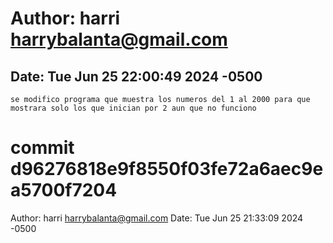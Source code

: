 # Author: harri <harrybalanta@gmail.com>
## Date:   Tue Jun 25 22:00:49 2024 -0500

    se modifico programa que muestra los numeros del 1 al 2000 para que mostrara solo los que inician por 2 aun que no funciono

# commit d96276818e9f8550f03fe72a6aec9ea5700f7204
Author: harri <harrybalanta@gmail.com>
Date:   Tue Jun 25 21:33:09 2024 -0500